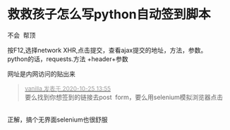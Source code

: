 # 救救孩子怎么写python自动签到脚本


不会&nbsp;&nbsp;帮顶

按F12,选择network XHR,点击提交，查看ajax提交的地址，方法，参数。<br />
python的话，requests.方法 +header+参数

网址是内网访问的贴出来

<div class="quote"><blockquote><font size="2"><a href="https://www.hostloc.com/forum.php?mod=redirect&amp;goto=findpost&amp;pid=9349729&amp;ptid=758225" target="_blank"><font color="#999999">vanilla 发表于 2020-10-25 13:55</font></a></font><br />
要么找到你想签到的链接去post&nbsp;&nbsp;form，要么用selenium模拟浏览器点击</blockquote></div><br />
正解，搞个无界面selenium也很舒服
